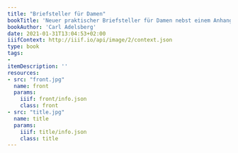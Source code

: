 ```yaml
---
title: "Briefsteller für Damen"
bookTitle: 'Neuer praktischer Briefsteller für Damen nebst einem Anhang: Stammbuchverse'
bookAuthor: 'Carl Adelsberg'
date: 2021-01-31T13:04:53+02:00
iiifContext: http://iiif.io/api/image/2/context.json
type: book
tags:
-
itemDescription: ''
resources:
- src: "front.jpg"
  name: front
  params:
    iiif: front/info.json
    class: front
- src: "title.jpg"
  name: title
  params:
    iiif: title/info.json
    class: title
---
```

